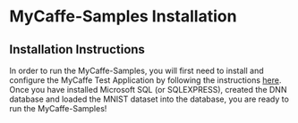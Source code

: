 # MyCaffe-Samples Installation
<H2>Installation Instructions</H2>
In order to run the MyCaffe-Samples, you will first need to install and configure the MyCaffe Test Application by following the instructions <a href="https://github.com/MyCaffe/MyCaffe/blob/master/INSTALL.md">here</a>.
</br>
Once you have installed Microsoft SQL (or SQLEXPRESS), created the DNN database and loaded the MNIST dataset into the database, you are ready to run the MyCaffe-Samples!
